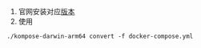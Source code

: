 1. 官网安装对应[版本](https://github.com/kubernetes/kompose/releases)
2. 使用

```shell
./kompose-darwin-arm64 convert -f docker-compose.yml
```

